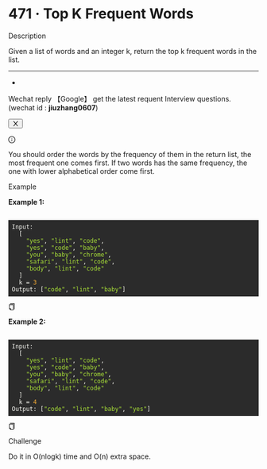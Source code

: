 <h1>471 · Top K Frequent Words</h1>
<div data-h5="false" class="problem-description-content-niBfd problem-detail-bottom-LKDTq"><div data-h5="false" class="content-wrapper-bgslg"><div class="sub-title-D4Ea3 with-action-U2Xi7">Description</div><div class="react-markdown react-markdown-xncmA"><p>Given a list of words and an integer k, return the top k frequent words in the list.</p>
<hr>
<ul>
<li></li>
</ul></div><div data-show="true" class="ant-alert ant-alert-info ant-alert-with-description ant-alert-no-icon connection-pXLnw" role="alert" style="margin-bottom: 16px;"><div class="ant-alert-content"><div class="ant-alert-description"><div class="react-markdown react-markdown-xncmA"><p>Wechat reply  【Google】 get the latest requent Interview questions. (wechat id : <strong>jiuzhang0607</strong>)</p></div></div></div><button type="button" class="ant-alert-close-icon" tabindex="0"><span role="img" aria-label="close" class="anticon anticon-close"><svg viewBox="64 64 896 896" focusable="false" data-icon="close" width="1em" height="1em" fill="currentColor" aria-hidden="true"><path d="M563.8 512l262.5-312.9c4.4-5.2.7-13.1-6.1-13.1h-79.8c-4.7 0-9.2 2.1-12.3 5.7L511.6 449.8 295.1 191.7c-3-3.6-7.5-5.7-12.3-5.7H203c-6.8 0-10.5 7.9-6.1 13.1L459.4 512 196.9 824.9A7.95 7.95 0 00203 838h79.8c4.7 0 9.2-2.1 12.3-5.7l216.5-258.1 216.5 258.1c3 3.6 7.5 5.7 12.3 5.7h79.8c6.8 0 10.5-7.9 6.1-13.1L563.8 512z"></path></svg></span></button></div><div data-show="true" class="ant-alert ant-alert-info ant-alert-with-description notice-tn1L9" role="alert"><span role="img" aria-label="info-circle" class="anticon anticon-info-circle ant-alert-icon"><svg viewBox="64 64 896 896" focusable="false" data-icon="info-circle" width="1em" height="1em" fill="currentColor" aria-hidden="true"><path d="M512 64C264.6 64 64 264.6 64 512s200.6 448 448 448 448-200.6 448-448S759.4 64 512 64zm0 820c-205.4 0-372-166.6-372-372s166.6-372 372-372 372 166.6 372 372-166.6 372-372 372z"></path><path d="M464 336a48 48 0 1096 0 48 48 0 10-96 0zm72 112h-48c-4.4 0-8 3.6-8 8v272c0 4.4 3.6 8 8 8h48c4.4 0 8-3.6 8-8V456c0-4.4-3.6-8-8-8z"></path></svg></span><div class="ant-alert-content"><div class="ant-alert-description"><div class="react-markdown react-markdown-xncmA"><p>You should order the words by the frequency of them in the return list, the most frequent one comes first. If two words has the same frequency, the one with lower alphabetical order come first.</p></div></div></div></div></div><div data-h5="false" class="content-wrapper-bgslg"><div class="sub-title-D4Ea3">Example</div><div class="react-markdown react-markdown-xncmA"><p><strong>Example 1:</strong></p>
<pre><div class="markdown-thumbnail-wrapper" style="height: auto; max-height: unset;"><div class="lc-code-wrapper"><pre style="display: block; overflow-x: auto; background: rgb(43, 43, 43); color: rgb(248, 248, 242); padding: 0.5em;"><code style="white-space: pre;"><span>Input:
</span>  [
<span>    </span><span style="color: rgb(171, 227, 56);">"yes"</span><span>, </span><span style="color: rgb(171, 227, 56);">"lint"</span><span>, </span><span style="color: rgb(171, 227, 56);">"code"</span><span>,
</span><span>    </span><span style="color: rgb(171, 227, 56);">"yes"</span><span>, </span><span style="color: rgb(171, 227, 56);">"code"</span><span>, </span><span style="color: rgb(171, 227, 56);">"baby"</span><span>,
</span><span>    </span><span style="color: rgb(171, 227, 56);">"you"</span><span>, </span><span style="color: rgb(171, 227, 56);">"baby"</span><span>, </span><span style="color: rgb(171, 227, 56);">"chrome"</span><span>,
</span><span>    </span><span style="color: rgb(171, 227, 56);">"safari"</span><span>, </span><span style="color: rgb(171, 227, 56);">"lint"</span><span>, </span><span style="color: rgb(171, 227, 56);">"code"</span><span>,
</span><span>    </span><span style="color: rgb(171, 227, 56);">"body"</span><span>, </span><span style="color: rgb(171, 227, 56);">"lint"</span><span>, </span><span style="color: rgb(171, 227, 56);">"code"</span><span>
</span>  ]
<span>  k = </span><span style="color: rgb(245, 171, 53);">3</span><span>
</span><span>Output: [</span><span style="color: rgb(171, 227, 56);">"code"</span><span>, </span><span style="color: rgb(171, 227, 56);">"lint"</span><span>, </span><span style="color: rgb(171, 227, 56);">"baby"</span><span>]</span></code></pre><div class="code-block-buttons"><span title="Copy Code" class="code-block-copy-button"><span role="img" aria-label="copy" class="anticon anticon-copy"><svg viewBox="64 64 896 896" focusable="false" data-icon="copy" width="1em" height="1em" fill="currentColor" aria-hidden="true"><path d="M832 64H296c-4.4 0-8 3.6-8 8v56c0 4.4 3.6 8 8 8h496v688c0 4.4 3.6 8 8 8h56c4.4 0 8-3.6 8-8V96c0-17.7-14.3-32-32-32zM704 192H192c-17.7 0-32 14.3-32 32v530.7c0 8.5 3.4 16.6 9.4 22.6l173.3 173.3c2.2 2.2 4.7 4 7.4 5.5v1.9h4.2c3.5 1.3 7.2 2 11 2H704c17.7 0 32-14.3 32-32V224c0-17.7-14.3-32-32-32zM350 856.2L263.9 770H350v86.2zM664 888H414V746c0-22.1-17.9-40-40-40H232V264h432v624z"></path></svg></span></span></div></div></div></pre>
<p><strong>Example 2:</strong></p>
<pre><div class="markdown-thumbnail-wrapper" style="height: auto; max-height: unset;"><div class="lc-code-wrapper"><pre style="display: block; overflow-x: auto; background: rgb(43, 43, 43); color: rgb(248, 248, 242); padding: 0.5em;"><code style="white-space: pre;"><span>Input:
</span>  [
<span>    </span><span style="color: rgb(171, 227, 56);">"yes"</span><span>, </span><span style="color: rgb(171, 227, 56);">"lint"</span><span>, </span><span style="color: rgb(171, 227, 56);">"code"</span><span>,
</span><span>    </span><span style="color: rgb(171, 227, 56);">"yes"</span><span>, </span><span style="color: rgb(171, 227, 56);">"code"</span><span>, </span><span style="color: rgb(171, 227, 56);">"baby"</span><span>,
</span><span>    </span><span style="color: rgb(171, 227, 56);">"you"</span><span>, </span><span style="color: rgb(171, 227, 56);">"baby"</span><span>, </span><span style="color: rgb(171, 227, 56);">"chrome"</span><span>,
</span><span>    </span><span style="color: rgb(171, 227, 56);">"safari"</span><span>, </span><span style="color: rgb(171, 227, 56);">"lint"</span><span>, </span><span style="color: rgb(171, 227, 56);">"code"</span><span>,
</span><span>    </span><span style="color: rgb(171, 227, 56);">"body"</span><span>, </span><span style="color: rgb(171, 227, 56);">"lint"</span><span>, </span><span style="color: rgb(171, 227, 56);">"code"</span><span>
</span>  ]
<span>  k = </span><span style="color: rgb(245, 171, 53);">4</span><span>
</span><span>Output: [</span><span style="color: rgb(171, 227, 56);">"code"</span><span>, </span><span style="color: rgb(171, 227, 56);">"lint"</span><span>, </span><span style="color: rgb(171, 227, 56);">"baby"</span><span>, </span><span style="color: rgb(171, 227, 56);">"yes"</span><span>]</span></code></pre><div class="code-block-buttons"><span title="Copy Code" class="code-block-copy-button"><span role="img" aria-label="copy" class="anticon anticon-copy"><svg viewBox="64 64 896 896" focusable="false" data-icon="copy" width="1em" height="1em" fill="currentColor" aria-hidden="true"><path d="M832 64H296c-4.4 0-8 3.6-8 8v56c0 4.4 3.6 8 8 8h496v688c0 4.4 3.6 8 8 8h56c4.4 0 8-3.6 8-8V96c0-17.7-14.3-32-32-32zM704 192H192c-17.7 0-32 14.3-32 32v530.7c0 8.5 3.4 16.6 9.4 22.6l173.3 173.3c2.2 2.2 4.7 4 7.4 5.5v1.9h4.2c3.5 1.3 7.2 2 11 2H704c17.7 0 32-14.3 32-32V224c0-17.7-14.3-32-32-32zM350 856.2L263.9 770H350v86.2zM664 888H414V746c0-22.1-17.9-40-40-40H232V264h432v624z"></path></svg></span></span></div></div></div></pre></div></div><div data-h5="false" class="content-wrapper-bgslg"><div class="sub-title-D4Ea3">Challenge</div><div class="react-markdown react-markdown-xncmA"><p>Do it in O(nlogk) time and O(n) extra space.</p></div></div></div>